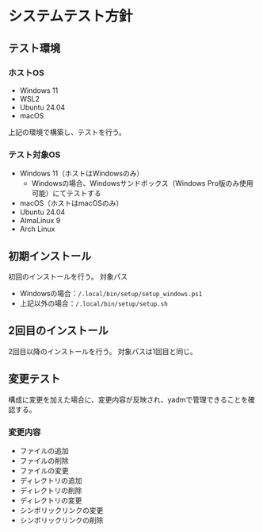 # システムテスト方針

## テスト環境

### ホストOS

- Windows 11
- WSL2
- Ubuntu 24.04
- macOS

上記の環境で構築し、テストを行う。

### テスト対象OS

- Windows 11（ホストはWindowsのみ）
  - Windowsの場合、Windowsサンドボックス（Windows Pro版のみ使用可能）にてテストする
- macOS（ホストはmacOSのみ）
- Ubuntu 24.04
- AlmaLinux 9
- Arch Linux

## 初期インストール

初回のインストールを行う。
対象パス

- Windowsの場合：`/.local/bin/setup/setup_windows.ps1`
- 上記以外の場合：`/.local/bin/setup/setup.sh`

## 2回目のインストール

2回目以降のインストールを行う。
対象パスは1回目と同じ。

## 変更テスト

構成に変更を加えた場合に、変更内容が反映され、yadmで管理できることを確認する。

### 変更内容

- ファイルの追加
- ファイルの削除
- ファイルの変更
- ディレクトリの追加
- ディレクトリの削除
- ディレクトリの変更
- シンボリックリンクの変更
- シンボリックリンクの削除
